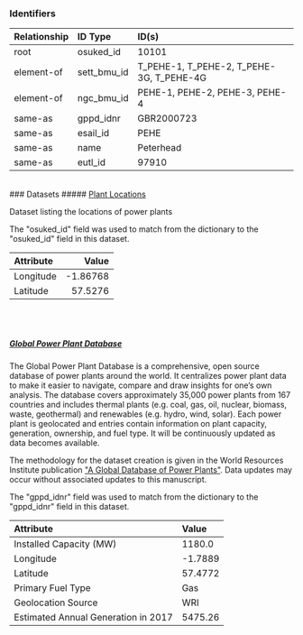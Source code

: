 ### Identifiers

| Relationship   | ID Type     | ID(s)                                    |
|:---------------|:------------|:-----------------------------------------|
| root           | osuked_id   | 10101                                    |
| element-of     | sett_bmu_id | T_PEHE-1, T_PEHE-2, T_PEHE-3G, T_PEHE-4G |
| element-of     | ngc_bmu_id  | PEHE-1, PEHE-2, PEHE-3, PEHE-4           |
| same-as        | gppd_idnr   | GBR2000723                               |
| same-as        | esail_id    | PEHE                                     |
| same-as        | name        | Peterhead                                |
| same-as        | eutl_id     | 97910                                    |

<br>
### Datasets
##### <a href="https://raw.githubusercontent.com/OSUKED/Dictionary-Datasets/main/datasets/plant-locations/datapackage.json">Plant Locations</a>

Dataset listing the locations of power plants

The "osuked_id" field was used to match from the dictionary to the "osuked_id" field in this dataset.

| Attribute   |    Value |
|:------------|---------:|
| Longitude   | -1.86768 |
| Latitude    | 57.5276  |

<br><br>
##### <a href="https://raw.githubusercontent.com/OSUKED/Dictionary-Datasets/main/datasets/global-power-plant-database/datapackage.json">Global Power Plant Database</a>

The Global Power Plant Database is a comprehensive, open source database of power plants around the world. It centralizes power plant data to make it easier to navigate, compare and draw insights for one’s own analysis. The database covers approximately 35,000 power plants from 167 countries and includes thermal plants (e.g. coal, gas, oil, nuclear, biomass, waste, geothermal) and renewables (e.g. hydro, wind, solar). Each power plant is geolocated and entries contain information on plant capacity, generation, ownership, and fuel type. It will be continuously updated as data becomes available. 

The methodology for the dataset creation is given in the World Resources Institute publication ["A Global Database of Power Plants"](https://www.wri.org/research/global-database-power-plants). Data updates may occur without associated updates to this manuscript.

The "gppd_idnr" field was used to match from the dictionary to the "gppd_idnr" field in this dataset.

| Attribute                           | Value   |
|:------------------------------------|:--------|
| Installed Capacity (MW)             | 1180.0  |
| Longitude                           | -1.7889 |
| Latitude                            | 57.4772 |
| Primary Fuel Type                   | Gas     |
| Geolocation Source                  | WRI     |
| Estimated Annual Generation in 2017 | 5475.26 |
